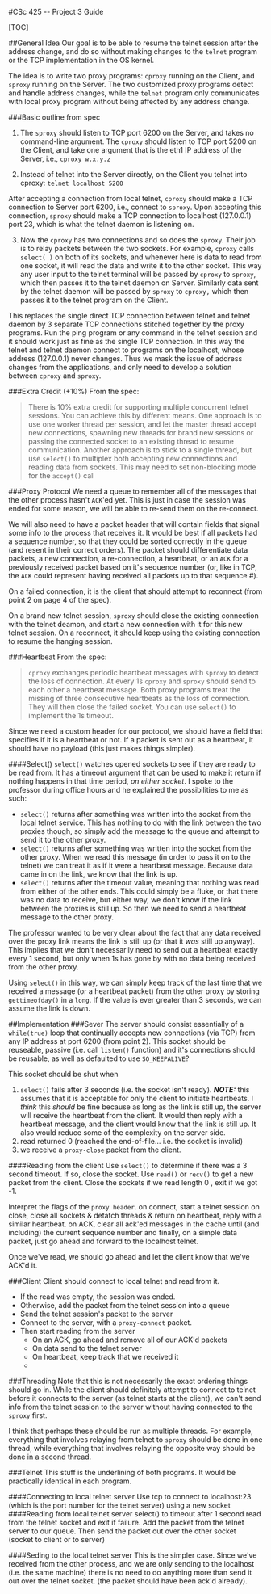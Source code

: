 #CSc 425 -- Project 3 Guide

[TOC]

##General Idea
Our goal is to be able to resume the telnet session after the address change, and do so without making changes to the `telnet` program or the TCP implementation in the OS kernel.
 
The idea is to write two proxy programs: `cproxy` running on the Client, and `sproxy` running on the Server. The two customized proxy programs detect and handle address changes, while the `telnet` program only communicates with local proxy program without being affected by any address change.

###Basic outline from spec
1. The `sproxy` should listen to TCP port 6200 on the Server, and takes no command-line argument. The `cproxy` should listen to TCP port 5200 on the Client, and take one argument that is the eth1 IP address of the Server, i.e., `cproxy w.x.y.z`

2. Instead of telnet into the Server directly, on the Client you telnet into cproxy:
`telnet localhost 5200`

  After accepting a connection from local telnet, `cproxy` should make a TCP connection to Server port 6200, i.e., connect to `sproxy`. Upon accepting this connection, `sproxy` should make a TCP connection to localhost (127.0.0.1) port 23, which is what the telnet daemon is listening on.

3. Now the `cproxy` has two connections and so does the `sproxy`. Their job is to relay packets between the two sockets. For example, `cproxy` calls `select( )` on both of its sockets, and whenever here is data to read from one socket, it will read the data and write it to the other socket. This way any user input to the telnet terminal will be passed by `cproxy` to `sproxy`, which then passes it to the telnet daemon on Server. Similarly data sent by the telnet daemon will be passed by `sproxy` to `cproxy,` which then passes it to the telnet program on the Client.

 This replaces the single direct TCP connection between telnet and telnet daemon by 3 separate TCP connections stitched together by the proxy programs. Run the ping program or any command in the telnet session and it should work just as fine as the single TCP connection. In this way the telnet and telnet daemon connect to programs on the localhost, whose address (127.0.0.1) never changes. Thus we mask the issue of address changes from the applications, and only need to develop a solution between `cproxy` and `sproxy`.

###Extra Credit (+10%)
From the spec:

>There is 10% extra credit for supporting multiple concurrent telnet sessions. You can achieve this by different means. One approach is to use one worker thread per session, and let the master thread accept new connections, spawning new threads for brand new sessions or passing the connected socket to an existing thread to resume communication. Another approach is to stick to a single thread, but use `select()` to multiplex both accepting new connections and reading data from sockets. This may need to set non-blocking mode for the `accept()` call

###Proxy Protocol
 We need a queue to remember all of the messages that the other process hasn't `ACK`'ed yet. This is just in case the session was ended for some reason, we will be able to re-send them on the re-connect.

 We will also need to have a packet header that will contain fields that signal some info to the process that receives it. It would be best if all packets had a sequence number, so that they could be sorted correctly in the queue (and resent in their correct orders). The packet should differentiate data packets, a new connection, a re-connection, a heartbeat, or an `ACK` for a previously received packet based on it's sequence number (or, like in TCP, the `ACK` could represent having received all packets up to that sequence #). 

On a failed connection, it is the client that should attempt to reconnect (from point 2 on page 4 of the spec).

On a brand new telnet session, `sproxy` should close the existing connection with the telnet deamon, and start a new connection with it for this new telnet session. On a reconnect, it should keep using the existing connection to resume the hanging session.

###Heartbeat
From the spec:
> `cproxy` exchanges periodic heartbeat messages with `sproxy` to detect the loss of connection. At every 1s `cproxy` and `sproxy` should send to each other a heartbeat message. Both proxy programs treat the missing of three consecutive heartbeats as the loss of connection. They will then close the failed socket. You can use `select()` to implement the 1s timeout. 

Since we need a custom header for our protocol, we should have a field that specifies if it is a heartbeat or not. If a packet is sent out as a heartbeat, it should have no payload (this just makes things simpler). 

####Select()
 `select()` watches opened sockets to see if they are ready to be read from. It has a timeout argument that can be used to make it return if nothing happens in that time period, *on either socket*. I spoke to the professor during office hours and he explained the possibilities to me as such:

 - `select()` returns after something was written into the socket from the local telnet service. This has nothing to do with the link between the two proxies though, so simply add the message to the queue and attempt to send it to the other proxy. 
 - `select()` returns after something was written into the socket from the other proxy. When we read this message (in order to pass it on to the telnet) we can treat it as if it were a heartbeat message. Because data came in on the link, we know that the link is up.
 - `select()` returns after the timeout value, meaning that nothing was read from either of the other ends. This could simply be a fluke, or that there was no data to receive, but either way, we don't know if the link between the proxies is still up. So then we need to send a heartbeat message to the other proxy.

The professor wanted to be very clear about the fact that any data received over the proxy link means the link is still up (or that it *was* still up anyway). This implies that we don't necessarily need to send out a heartbeat exactly every 1 second, but only when 1s has gone by with no data being received from the other proxy.

Using `select()` in this way, we can simply keep track of the last time that we received a message (or a heartbeat packet) from the other proxy by storing `gettimeofday()` in a `long`. If the value is ever greater than 3 seconds, we can assume the link is down. 

##Implementation
###Sever
 The server should consist essentially of a `while(true)` loop that continually accepts new connections (via TCP) from any IP address at port 6200 (from point 2). This socket should be reuseable, passive (i.e. call `listen()` function) and it's connections should be reusable, as well as defaulted to use `SO_KEEPALIVE`? 
 
This socket should be shut when
  1. `select()` fails after 3 seconds (i.e. the socket isn't ready). ***NOTE:*** this assumes that it is acceptable for only the client to initiate heartbeats. I *think* this *should* be fine because as long as the link is still up, the server will receive the heartbeat from the client. It would then reply with a heartbeat message, and the client would know that the link is still up. It also would reduce some of the complexity on the server side. 
  2. read returned 0 (reached the end-of-file... i.e. the socket is invalid)
  3. we receive a `proxy-close` packet from the client.


####Reading from the client
Use `select()` to determine if there was a 3 second timeout. If so, close the socket.
Use `read()` or `recv()` to get a new packet from the client. Close the sockets if we read length 0 , exit if we got -1.

Interpret the flags of the `proxy header`.
	on connect, start a telnet session
	on close, close all sockets & detatch threads & return
	on heartbeat, reply with a similar heartbeat.
	on ACK, clear all ack'ed messages in the cache until (and including) the current sequence number
	and finally, on a simple data packet, just go ahead and forward to the localhost telnet.

Once we've read, we should go ahead and let the client know that we've ACK'd it.
	
###Client
Client should connect to local telnet and read from it.

 - If the read was empty, the session was ended.
 - Otherwise, add the packet from the telnet session into a queue
  - Send the telnet session's packet to the server 
 - Connect to the server, with a `proxy-connect` packet.
  - Then start reading from the server
     - On an ACK, go ahead and remove all of our ACK'd packets
     - On data send to the telnet server
     - On heartbeat, keep track that we received it
     - 
###Threading
Note that this is not necessarily the exact ordering things should go in. While the client should definitely attempt to connect to telnet before it connects to the server (as telnet starts at the client), we can't send info from the telnet session to the server without having connected to the `sproxy` first.

I think that perhaps these should be run as multiple threads. For example, everything that involves relaying from telnet to `sproxy` should be done in one thread, while everything that involves relaying the opposite way should be done in a second thread.
		
###Telnet
This stuff is the underlining of both programs. It would be practically identical in each program. 

####Connecting to local telnet server
Use tcp to connect to localhost:23 (which is the port number for the telnet server) using a new socket
####Reading from local telnet server
select() to timeout after 1 second
read from the telnet socket and exit if failure. 
Add the packet from the telnet server to our queue. 
Then send the packet out over the other socket (socket to client or to server)

####Seding to the local telnet server
This is the simpler case. Since we've received from the other process, and we are only sending to the localhost (i.e. the same machine) there is no need to do anything more than send it out over the telnet socket. (the packet should have been ack'd already).
